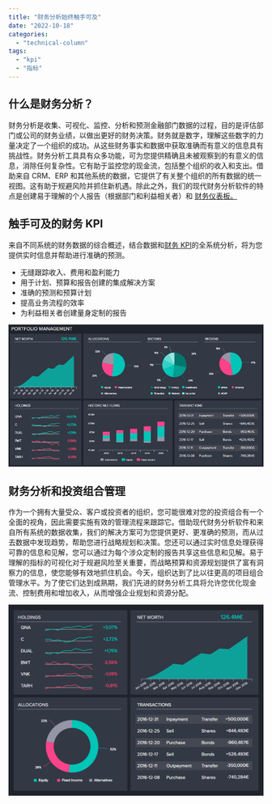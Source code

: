 ```yaml
---
title: "财务分析始终触手可及"
date: "2022-10-18"
categories: 
  - "technical-column"
tags: 
  - "kpi"
  - "指标"
---
```


## 什么是财务分析？

财务分析是收集、可视化、监控、分析和预测金融部门数据的过程，目的是评估部门或公司的财务业绩，以做出更好的财务决策。财务就是数字，理解这些数字的力量决定了一个组织的成功。从这些财务事实和数据中获取准确而有意义的信息具有挑战性。财务分析工具具有众多功能，可为您提供精确且未被观察到的有意义的信息，消除任何复杂性。它有助于监控您的现金流，包括整个组织的收入和支出。借助来自 CRM、ERP 和其他系统的数据，它提供了有关整个组织的所有数据的统一视图。这有助于规避风险并抓住新机遇。除此之外，我们的现代财务分析软件的特点是创建易于理解的个人报告（根据部门和利益相关者）和 [财务仪表板。](https://www.datafocus.ai/infos/dashboard-examples-and-templates-finance)

## 触手可及的财务 KPI

来自不同系统的财务数据的综合概述，结合数据和[财务 KPI](https://www.datafocus.ai/infos/kpi-examples-and-templates-finance)的全系统分析，将为您提供实时信息并帮助进行准确的预测。

- 无缝跟踪收入、费用和盈利能力
- 用于计划、预算和报告创建的集成解决方案
- 准确的预测和预算计划
- 提高业务流程的效率
- 为利益相关者创建量身定制的报告

![image.png](images/1666075294-image-png.png)

## 财务分析和投资组合管理

作为一个拥有大量受众、客户或投资者的组织，您可能很难对您的投资组合有一个全面的视角，因此需要实施有效的管理流程来跟踪它。借助现代财务分析软件和来自所有系统的数据收集，我们的解决方案可为您提供更好、更准确的预测，而从过去数据中发现趋势，帮助您进行战略规划和决策。您还可以通过实时信息处理获得可靠的信息和见解，您可以通过为每个涉众定制的报告共享这些信息和见解。易于理解的指标的可视化对于规避风险至关重要，而战略预算和资源规划提供了富有洞察力的信息，使您能够有效地抓住机会。今天，组织达到了比以往更高的项目组合管理水平。为了使它们达到成熟期，我们先进的财务分析工具将允许您优化现金流、控制费用和增加收入，从而增强企业规划和资源分配。

![image.png](images/1666075295-image-png.png)
